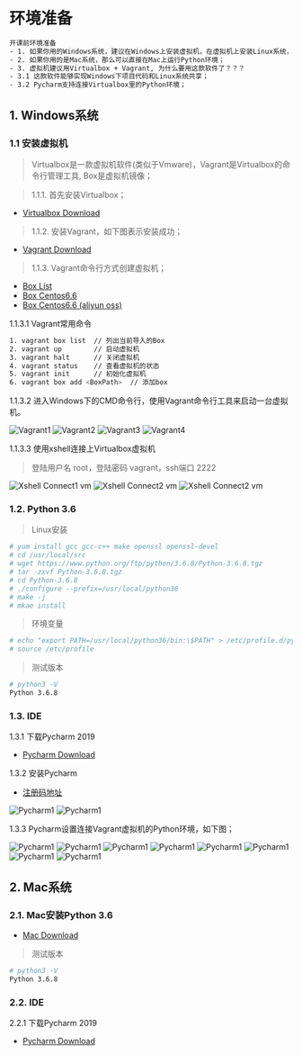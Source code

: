 # 环境准备

```bash
开课前环境准备
- 1. 如果你用的Windows系统，建议在Windows上安装虚拟机，在虚拟机上安装Linux系统，Linux系统上运行Python环境；
- 2. 如果你用的是Mac系统，那么可以直接在Mac上运行Python环境；
- 3. 虚拟机建议用Virtualbox + Vagrant, 为什么要用这款软件了？？？ 
- 3.1 这款软件能够实现Windows下项目代码和Linux系统共享；
- 3.2 Pycharm支持连接Virtualbox里的Python环境；
```

## 1. Windows系统


### 1.1 安装虚拟机

> Virtualbox是一款虚拟机软件(类似于Vmware)，Vagrant是Virtualbox的命令行管理工具, Box是虚拟机镜像；


> 1.1.1. 首先安装Virtualbox；

- [Virtualbox Download](https://download.virtualbox.org/virtualbox/5.2.26/VirtualBox-5.2.26-128414-Win.exe)



> 1.1.2. 安装Vagrant，如下图表示安装成功；

- [Vagrant Download](https://releases.hashicorp.com/vagrant/2.2.4/vagrant_2.2.4_x86_64.msi)


> 1.1.3. Vagrant命令行方式创建虚拟机；

- [Box List](http://www.vagrantbox.es/)
- [Box Centos6.6](https://github.com/tommy-muehle/puppet-vagrant-boxes/releases/download/1.0.0/centos-6.6-x86_64.box)
- [Box Centos6.6 (aliyun oss)](https://51reboot.oss-cn-beijing.aliyuncs.com/%E8%AE%AD%E7%BB%83%E8%90%A51%E6%9C%9F/%E8%BD%AF%E4%BB%B6%E5%8C%85/centos-6.6-x86_64.box)


1.1.3.1 Vagrant常用命令

```bash
1. vagrant box list  // 列出当前导入的Box
2. vagrant up        // 启动虚拟机
3. vagrant halt      // 关闭虚拟机
4. vagrant status    // 查看虚拟机的状态
5. vagrant init      // 初始化虚拟机
6. vagrant box add <BoxPath>  // 添加box
```

1.1.3.2 进入Windows下的CMD命令行，使用Vagrant命令行工具来启动一台虚拟机。

![Vagrant1](../../51reboot/imgs/vagrant1.png)
![Vagrant2](../../51reboot/imgs/vagrant2.png)
![Vagrant3](../../51reboot/imgs/vagrant3.png)
![Vagrant4](../../51reboot/imgs/vagrant4.png)


1.1.3.3 使用xshell连接上Virtualbox虚拟机
> 登陆用户名 root，登陆密码 vagrant，ssh端口 2222    

![Xshell Connect1 vm](../../51reboot/imgs/vagrant5-xshell.png)
![Xshell Connect2 vm](../../51reboot/imgs/vagrant6-xshell.png)
![Xshell Connect2 vm](../../51reboot/imgs/vagrant7-xshell.png)


### 1.2. Python 3.6

> Linux安装
```bash
# yum install gcc gcc-c++ make openssl openssl-devel
# cd /usr/local/src
# wget https://www.python.org/ftp/python/3.6.8/Python-3.6.8.tgz
# tar -zxvf Python-3.6.8.tgz
# cd Python-3.6.8
# ./configure --prefix=/usr/local/python36
# make -j
# mkae install
```

> 环境变量
```bash
# echo "export PATH=/usr/local/python36/bin:\$PATH" > /etc/profile.d/python36.sh
# source /etc/profile
```

> 测试版本
```bash
# python3 -V
Python 3.6.8
```

### 1.3. IDE

1.3.1 下载Pycharm 2019

- [Pycharm Download](https://www.jetbrains.com/pycharm/download/download-thanks.html?platform=windows)



1.3.2 安装Pycharm

- [注册码地址](http://idea.lanyus.com)

![Pycharm1](../../51reboot/imgs/pycharm1.jpg)
![Pycharm1](../../51reboot/imgs/pycharm3.png)


1.3.3 Pycharm设置连接Vagrant虚拟机的Python环境，如下图；

![Pycharm1](../../51reboot/imgs/pycharm4.png)
![Pycharm1](../../51reboot/imgs/pycharm5.png)
![Pycharm1](../../51reboot/imgs/pycharm6.png)
![Pycharm1](../../51reboot/imgs/pycharm7.png)
![Pycharm1](../../51reboot/imgs/pycharm8.png)
![Pycharm1](../../51reboot/imgs/pycharm9.png)
![Pycharm1](../../51reboot/imgs/pycharm10.png)
![Pycharm1](../../51reboot/imgs/pycharm11.png)


## 2. Mac系统


### 2.1. Mac安装Python 3.6

- [Mac Download](https://www.python.org/ftp/python/3.6.8/python-3.6.8-macosx10.9.pkg)


> 测试版本
```bash
# python3 -V
Python 3.6.8
```


### 2.2. IDE

2.2.1 下载Pycharm 2019

- [Pycharm Download](https://www.jetbrains.com/pycharm/download/download-thanks.html?platform=mac)
